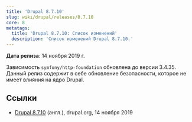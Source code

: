```yaml
---
title: 'Drupal 8.7.10'
slug: wiki/drupal/releases/8.7.10
core: 8
metatags:
  title: 'Drupal 8.7.10: Список изменений'
  description: 'Список изменений Drupal 8.7.10.'
---
```


**Дата релиза**: 14 ноября 2019 г.

Зависимость `symfony/http-foundation` обновлена до версии 3.4.35. Данный релиз содержит в себе обновление безопасности, которое не имеет влияния на ядро Drupal.

## Ссылки

- [Drupal 8.7.10](https://www.drupal.org/project/drupal/releases/8.7.10) (англ.), drupal.org, 14 ноября 2019
